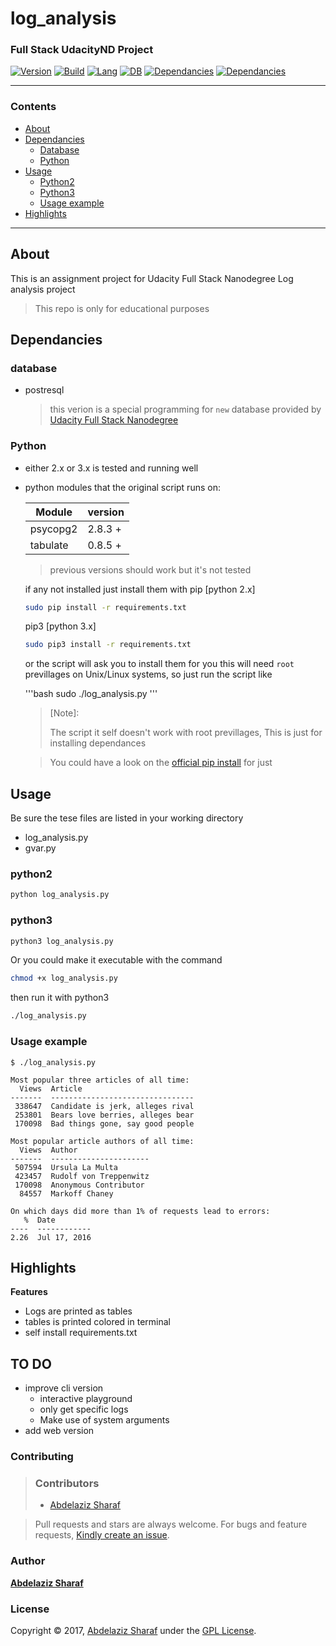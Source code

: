 # log_analysis

### Full Stack UdacityND Project

[![Version](https://img.shields.io/badge/Version-1.0.0-green.svg)](https://github.com/AbdelazizSharaf001/log_analysis)
[![Build](https://img.shields.io/badge/Build-Stable-darkgreen.svg)](https://github.com/AbdelazizSharaf001/log_analysis)
[![Lang](https://img.shields.io/badge/Lang-Python-darkblue.svg)](https://github.com/AbdelazizSharaf001/log_analysis)
[![DB](https://img.shields.io/badge/DB-postgresql-blue.svg)](https://github.com/AbdelazizSharaf001/log_analysis)
[![Dependancies](https://img.shields.io/badge/Dependancies-002-darkcyan.svg)](#Dependancies)
[![Dependancies](https://img.shields.io/badge/License-GPL%203.0-black.svg)](https://github.com/AbdelazizSharaf001/log_analysis/blob/master/LICENSE)

---

### Contents

- [About](#about)
- [Dependancies](#dependancies)
  * [Database](#database)
  * [Python](#python)
- [Usage](#usage)
  * [Python2](#python2)
  * [Python3](#python3)
  * [Usage example](#usage-example)
- [Highlights](#highlights)

---
## About

This is an assignment project for Udacity Full Stack Nanodegree Log analysis project

> This repo is only for educational purposes

## Dependancies

### database
  - postresql
    > this verion is a special programming for `new` database
    provided by [Udacity Full Stack Nanodegree](https://classroom.udacity.com/nanodegrees/nd004-ent/parts/72d6fe39-3e47-45b4-ac52-9300b146094f/modules/0f94ae26-c39d-4231-924b-b1eb6e06cf41/lessons/bc938915-0f7e-4550-a48f-82241ab649e3/concepts/a9cf98c8-0325-4c68-b972-58d5957f1a91)

### Python
  - either 2.x or 3.x is tested and running well
  - python modules that the original script runs on:

      Module | version
    ---------|---------
    psycopg2 | 2.8.3 +
    tabulate | 0.8.5 +

    > previous versions should work but it's not tested
    
    if any not installed just install them with
    pip [python 2.x]
    ```bash
    sudo pip install -r requirements.txt
    ```
    pip3 [python 3.x]
    ```bash
    sudo pip3 install -r requirements.txt
    ```
    or the script will ask you to install them for you
    this will need `root` previllages on Unix/Linux systems, so just run the script like
    
    '''bash
    sudo ./log_analysis.py
    '''
    > [Note]:
    >
    > The script it self doesn't work with root previllages, This is just for installing dependances
    
    > You could have a look on the [official pip install](https://pip.pypa.io/en/stable/installing/)
    > for just 

## Usage

Be sure the tese files are listed in your working directory

* log_analysis.py
* gvar.py

### python2
```bash
python log_analysis.py
```

### python3
```bash
python3 log_analysis.py
```

Or you could make it executable with the command 
```bash
chmod +x log_analysis.py
```

then run it with python3
```bash
./log_analysis.py
```

### Usage example
```
$ ./log_analysis.py

Most popular three articles of all time: 
  Views  Article
-------  --------------------------------
 338647  Candidate is jerk, alleges rival
 253801  Bears love berries, alleges bear
 170098  Bad things gone, say good people

Most popular article authors of all time: 
  Views  Author
-------  ----------------------
 507594  Ursula La Multa
 423457  Rudolf von Treppenwitz
 170098  Anonymous Contributor
  84557  Markoff Chaney

On which days did more than 1% of requests lead to errors: 
   %  Date
----  ------------
2.26  Jul 17, 2016

```

## Highlights

**Features**

* Logs are printed as tables
* tables is printed colored in terminal
* self install requirements.txt

## TO DO
  * improve cli version
    - interactive playground
    - only get specific logs
    - Make use of system arguments
  * add web version

### Contributing

> ### Contributors
> * [Abdelaziz Sharaf](https://github.com/AbdelazizSharaf001)

> Pull requests and stars are always welcome. For bugs and feature requests, [Kindly create an issue](../../issues/new).

### Author

**[Abdelaziz Sharaf](https://github.com/AbdelazizSharaf001)**

### License

Copyright © 2017, [Abdelaziz Sharaf](https://github.com/AbdelazizSharaf001) under the [GPL License](LICENSE).
